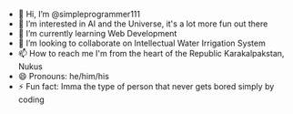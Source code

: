 - 👋 Hi, I’m @simpleprogrammer111
- 👀 I’m interested in AI and the Universe, it's a lot more fun out there
- 🌱 I’m currently learning Web Development
- 💞️ I’m looking to collaborate on Intellectual Water Irrigation System
- 📫 How to reach me I'm from the heart of the Republic Karakalpakstan, Nukus
- 😄 Pronouns: he/him/his
- ⚡ Fun fact: Imma the type of person that never gets bored simply by coding
<!---
simpleprogrammer111/simpleprogrammer111 is a ✨ special ✨ repository because its `README.md` (this file) appears on your GitHub profile.
You can click the Preview link to take a look at your changes.
--->
